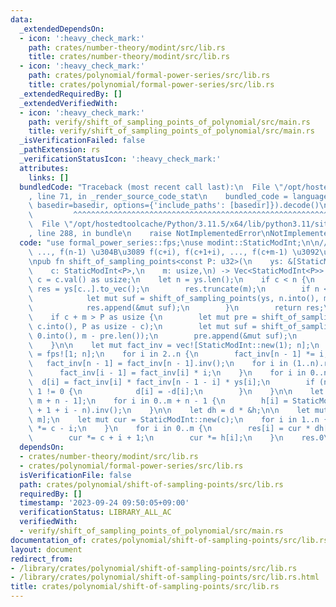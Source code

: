 ```yaml
---
data:
  _extendedDependsOn:
  - icon: ':heavy_check_mark:'
    path: crates/number-theory/modint/src/lib.rs
    title: crates/number-theory/modint/src/lib.rs
  - icon: ':heavy_check_mark:'
    path: crates/polynomial/formal-power-series/src/lib.rs
    title: crates/polynomial/formal-power-series/src/lib.rs
  _extendedRequiredBy: []
  _extendedVerifiedWith:
  - icon: ':heavy_check_mark:'
    path: verify/shift_of_sampling_points_of_polynomial/src/main.rs
    title: verify/shift_of_sampling_points_of_polynomial/src/main.rs
  _isVerificationFailed: false
  _pathExtension: rs
  _verificationStatusIcon: ':heavy_check_mark:'
  attributes:
    links: []
  bundledCode: "Traceback (most recent call last):\n  File \"/opt/hostedtoolcache/Python/3.11.5/x64/lib/python3.11/site-packages/onlinejudge_verify/documentation/build.py\"\
    , line 71, in _render_source_code_stat\n    bundled_code = language.bundle(stat.path,\
    \ basedir=basedir, options={'include_paths': [basedir]}).decode()\n          \
    \         ^^^^^^^^^^^^^^^^^^^^^^^^^^^^^^^^^^^^^^^^^^^^^^^^^^^^^^^^^^^^^^^^^^^^^^^^^^^^^^^^^\n\
    \  File \"/opt/hostedtoolcache/Python/3.11.5/x64/lib/python3.11/site-packages/onlinejudge_verify/languages/rust.py\"\
    , line 288, in bundle\n    raise NotImplementedError\nNotImplementedError\n"
  code: "use formal_power_series::fps;\nuse modint::StaticModInt;\n\n/// f(0), f(1),\
    \ ..., f(n-1) \u304B\u3089 f(c+i), f(c+1+i), ..., f(c+m-1) \u3092\u6C42\u3081\u308B\
    \npub fn shift_of_sampling_points<const P: u32>(\n    ys: &[StaticModInt<P>],\n\
    \    c: StaticModInt<P>,\n    m: usize,\n) -> Vec<StaticModInt<P>> {\n    let\
    \ c = c.val() as usize;\n    let n = ys.len();\n    if c < n {\n        let mut\
    \ res = ys[c..].to_vec();\n        res.truncate(m);\n        if n < c + m {\n\
    \            let mut suf = shift_of_sampling_points(ys, n.into(), m - res.len());\n\
    \            res.append(&mut suf);\n        }\n        return res;\n    }\n\n\
    \    if c + m > P as usize {\n        let mut pre = shift_of_sampling_points(ys,\
    \ c.into(), P as usize - c);\n        let mut suf = shift_of_sampling_points(ys,\
    \ 0.into(), m - pre.len());\n        pre.append(&mut suf);\n        return pre;\n\
    \    }\n\n    let mut fact_inv = vec![StaticModInt::new(1); n];\n    let mut d\
    \ = fps![1; n];\n    for i in 2..n {\n        fact_inv[n - 1] *= i;\n    }\n \
    \   fact_inv[n - 1] = fact_inv[n - 1].inv();\n    for i in (1..n).rev() {\n  \
    \      fact_inv[i - 1] = fact_inv[i] * i;\n    }\n    for i in 0..n {\n      \
    \  d[i] = fact_inv[i] * fact_inv[n - 1 - i] * ys[i];\n        if (n - 1 - i) &\
    \ 1 != 0 {\n            d[i] = -d[i];\n        }\n    }\n\n    let mut h = fps![0;\
    \ m + n - 1];\n    for i in 0..m + n - 1 {\n        h[i] = StaticModInt::new(c\
    \ + 1 + i - n).inv();\n    }\n\n    let dh = d * &h;\n\n    let mut res = fps![0;\
    \ m];\n    let mut cur = StaticModInt::new(c);\n    for i in 1..n {\n        cur\
    \ *= c - i;\n    }\n    for i in 0..m {\n        res[i] = cur * dh[n - 1 + i];\n\
    \        cur *= c + i + 1;\n        cur *= h[i];\n    }\n    res.0\n}\n"
  dependsOn:
  - crates/number-theory/modint/src/lib.rs
  - crates/polynomial/formal-power-series/src/lib.rs
  isVerificationFile: false
  path: crates/polynomial/shift-of-sampling-points/src/lib.rs
  requiredBy: []
  timestamp: '2023-09-24 09:50:05+09:00'
  verificationStatus: LIBRARY_ALL_AC
  verifiedWith:
  - verify/shift_of_sampling_points_of_polynomial/src/main.rs
documentation_of: crates/polynomial/shift-of-sampling-points/src/lib.rs
layout: document
redirect_from:
- /library/crates/polynomial/shift-of-sampling-points/src/lib.rs
- /library/crates/polynomial/shift-of-sampling-points/src/lib.rs.html
title: crates/polynomial/shift-of-sampling-points/src/lib.rs
---
```

